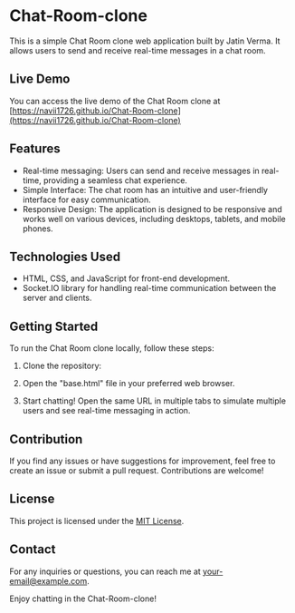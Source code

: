 # Chat-Room-clone

This is a simple Chat Room clone web application built by Jatin Verma. It allows users to send and receive real-time messages in a chat room.

## Live Demo

You can access the live demo of the Chat Room clone at [https://navii1726.github.io/Chat-Room-clone](https://navii1726.github.io/Chat-Room-clone)

## Features

- Real-time messaging: Users can send and receive messages in real-time, providing a seamless chat experience.
- Simple Interface: The chat room has an intuitive and user-friendly interface for easy communication.
- Responsive Design: The application is designed to be responsive and works well on various devices, including desktops, tablets, and mobile phones.

## Technologies Used

- HTML, CSS, and JavaScript for front-end development.
- Socket.IO library for handling real-time communication between the server and clients.

## Getting Started

To run the Chat Room clone locally, follow these steps:

1. Clone the repository:

2. Open the "base.html" file in your preferred web browser.

3. Start chatting! Open the same URL in multiple tabs to simulate multiple users and see real-time messaging in action.

## Contribution

If you find any issues or have suggestions for improvement, feel free to create an issue or submit a pull request. Contributions are welcome!

## License

This project is licensed under the [MIT License](LICENSE).

## Contact

For any inquiries or questions, you can reach me at [your-email@example.com](mailto:your-email@example.com).

Enjoy chatting in the Chat-Room-clone!
